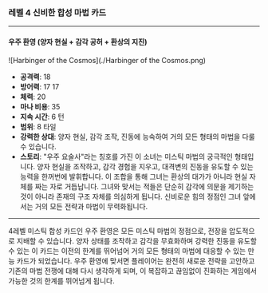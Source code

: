 ### 레벨 4 신비한 합성 마법 카드

---

#### 우주 환영 (양자 현실 + 감각 공허 + 환상의 지진)
 ![Harbinger of the Cosmos](./Harbinger of the Cosmos.png)

- **공격력**: 18
- **방어력**: 17 17
- **체력**: 20
- **마나 비용**: 35
- **지속 시간**: 6 턴
- **범위**: 8 타일
- **강력한 상대**: 양자 현실, 감각 조작, 진동에 능숙하여 거의 모든 형태의 마법을 다룰 수 있습니다.
- **스토리**: "우주 요술사"라는 칭호를 가진 이 소녀는 미스틱 마법의 궁극적인 형태입니다. 양자 현실을 조작하고, 감각 경험을 지우고, 대격변의 진동을 유도할 수 있는 능력을 한꺼번에 발휘합니다. 이 조합을 통해 그녀는 환상의 대가가 아니라 현실 자체를 짜는 자로 거듭납니다. 그녀와 맞서는 적들은 단순히 감각에 의문을 제기하는 것이 아니라 존재의 구조 자체를 의심하게 됩니다. 신비로운 힘의 정점인 그녀 앞에서는 거의 모든 전략과 마법이 무력화됩니다.

---

4레벨 미스틱 합성 카드인 우주 환영은 모든 미스틱 마법의 정점으로, 전장을 압도적으로 지배할 수 있습니다. 양자 상태를 조작하고 감각을 무효화하며 강력한 진동을 유도할 수 있는 이 카드는 이전의 한계를 뛰어넘어 거의 모든 형태의 마법에 대응할 수 있는 만능 카드가 되었습니다. 우주 환영에 맞서면 플레이어는 완전히 새로운 전략을 고안하고 기존의 마법 전쟁에 대해 다시 생각하게 되며, 이 복잡하고 끊임없이 진화하는 게임에서 가능한 것의 한계를 뛰어넘게 됩니다.